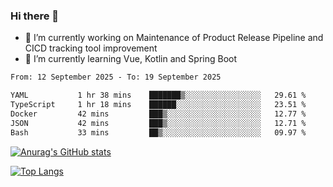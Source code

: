 ### Hi there 👋

- 🔭 I’m currently working on Maintenance of Product Release Pipeline and CICD tracking tool improvement
- 🌱 I’m currently learning Vue, Kotlin and Spring Boot

<!--START_SECTION:waka-->

```txt
From: 12 September 2025 - To: 19 September 2025

YAML           1 hr 38 mins    ███████▒░░░░░░░░░░░░░░░░░   29.61 %
TypeScript     1 hr 18 mins    ██████░░░░░░░░░░░░░░░░░░░   23.51 %
Docker         42 mins         ███▒░░░░░░░░░░░░░░░░░░░░░   12.77 %
JSON           42 mins         ███▒░░░░░░░░░░░░░░░░░░░░░   12.71 %
Bash           33 mins         ██▒░░░░░░░░░░░░░░░░░░░░░░   09.97 %
```

<!--END_SECTION:waka-->

[![Anurag's GitHub stats](https://github-readme-stats.vercel.app/api?username=yunhao981&show_icons=true&theme=solarized-dark)](https://github.com/anuraghazra/github-readme-stats)

[![Top Langs](https://github-readme-stats.vercel.app/api/top-langs/?username=yunhao981&theme=solarized-dark&layout=compact)](https://github.com/anuraghazra/github-readme-stats)

<!--
**yunhao981/yunhao981** is a ✨ _special_ ✨ repository because its `README.md` (this file) appears on your GitHub profile.

Here are some ideas to get you started:

- 🔭 I’m currently working on Maintenance of Release Pipeline and CICD tracking tool improvement
- 🌱 I’m currently learning Vue, Kotlin and Spring Boot
- 👯 I’m looking to collaborate on ...
- 🤔 I’m looking for help with ...
- 💬 Ask me about ...
- 📫 How to reach me: ...
- 😄 Pronouns: ...
- ⚡ Fun fact: ...
-->


